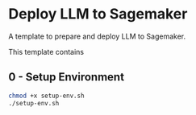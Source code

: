 # Deploy LLM to Sagemaker
A template to prepare and deploy LLM to Sagemaker.

This template contains

## 0 - Setup Environment
```bash
chmod +x setup-env.sh
./setup-env.sh
```
